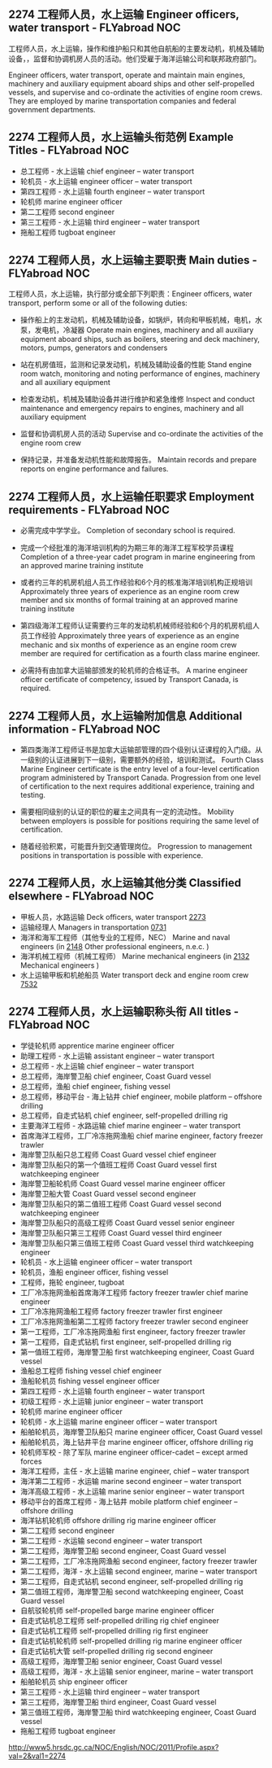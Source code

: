 ## 2274 工程师人员，水上运输 Engineer officers, water transport - FLYabroad NOC

工程师人员，水上运输，操作和维护船只和其他自航船的主要发动机，机械及辅助设备，，监督和协调机房人员的活动。他们受雇于海洋运输公司和联邦政府部门。

Engineer officers, water transport, operate and maintain main engines, machinery and auxiliary equipment aboard ships and other self-propelled vessels, and supervise and co-ordinate the activities of engine room crews. They are employed by marine transportation companies and federal government departments.

## 2274 工程师人员，水上运输头衔范例 Example Titles - FLYabroad NOC

* 总工程师 - 水上运输 chief engineer – water transport
* 轮机员 - 水上运输 engineer officer – water transport
* 第四工程师 - 水上运输 fourth engineer – water transport
* 轮机师 marine engineer officer
* 第二工程师 second engineer
* 第三工程师 - 水上运输 third engineer – water transport
* 拖船工程师 tugboat engineer

## 2274 工程师人员，水上运输主要职责 Main duties - FLYabroad NOC

工程师人员，水上运输，执行部分或全部下列职责：Engineer officers, water transport, perform some or all of the following duties:

* 操作船上的主发动机，机械及辅助设备，如锅炉，转向和甲板机械，电机，水泵，发电机，冷凝器
Operate main engines, machinery and all auxiliary equipment aboard ships, such as boilers, steering and deck machinery, motors, pumps, generators and condensers

* 站在机房值班，监测和记录发动机，机械及辅助设备的性能
Stand engine room watch, monitoring and noting performance of engines, machinery and all auxiliary equipment

* 检查发动机，机械及辅助设备并进行维护和紧急维修
Inspect and conduct maintenance and emergency repairs to engines, machinery and all auxiliary equipment

* 监督和协调机房人员的活动
Supervise and co-ordinate the activities of the engine room crew

* 保持记录，并准备发动机性能和故障报告。
Maintain records and prepare reports on engine performance and failures.

## 2274 工程师人员，水上运输任职要求 Employment requirements - FLYabroad NOC

* 必需完成中学学业。
Completion of secondary school is required.

* 完成一个经批准的海洋培训机构的为期三年的海洋工程军校学员课程
Completion of a three-year cadet program in marine engineering from an approved marine training institute 

* 或者约三年的机房机组人员工作经验和6个月的核准海洋培训机构正规培训
Approximately three years of experience as an engine room crew member and six months of formal training at an approved marine training institute 

* 第四级海洋工程师认证需要约三年的发动机机械师经验和6个月的机房机组人员工作经验
Approximately three years of experience as an engine mechanic and six months of experience as an engine room crew member are required for certification as a fourth class marine engineer.

* 必需持有由加拿大运输部颁发的轮机师的合格证书。
A marine engineer officer certificate of competency, issued by Transport Canada, is required.

## 2274 工程师人员，水上运输附加信息 Additional information - FLYabroad NOC

* 第四类海洋工程师证书是加拿大运输部管理的四个级别认证课程的入门级。从一级别的认证进展到下一级别，需要额外的经验，培训和测试。
Fourth Class Marine Engineer certificate is the entry level of a four-level certification program administered by Transport Canada. Progression from one level of certification to the next requires additional experience, training and testing.

* 需要相同级别的认证的职位的雇主之间具有一定的流动性。
Mobility between employers is possible for positions requiring the same level of certification.

* 随着经验积累，可能晋升到交通管理岗位。
Progression to management positions in transportation is possible with experience.

## 2274 工程师人员，水上运输其他分类 Classified elsewhere - FLYabroad NOC

* 甲板人员，水路运输 Deck officers, water transport [2273](2273)
* 运输经理人 Managers in transportation [0731](0731)
* 海洋和海军工程师（其他专业的工程师，NEC） Marine and naval engineers (in [2148](2148) Other professional engineers, n.e.c. )
* 海洋机械工程师（机械工程师） Marine mechanical engineers (in [2132](2132) Mechanical engineers )
* 水上运输甲板和机舱船员 Water transport deck and engine room crew [7532](7532)

## 2274 工程师人员，水上运输职称头衔 All titles - FLYabroad NOC

* 学徒轮机师 apprentice marine engineer officer
* 助理工程师 - 水上运输 assistant engineer – water transport
* 总工程师 - 水上运输 chief engineer – water transport
* 总工程师，海岸警卫船 chief engineer, Coast Guard vessel
* 总工程师，渔船 chief engineer, fishing vessel
* 总工程师，移动平台 - 海上钻井 chief engineer, mobile platform – offshore drilling
* 总工程师，自走式钻机 chief engineer, self-propelled drilling rig
* 主要海洋工程师 - 水路运输 chief marine engineer – water transport
* 首席海洋工程师，工厂冷冻拖网渔船 chief marine engineer, factory freezer trawler
* 海岸警卫队船只总工程师 Coast Guard vessel chief engineer
* 海岸警卫队船只的第一个值班工程师 Coast Guard vessel first watchkeeping engineer
* 海岸警卫船轮机师 Coast Guard vessel marine engineer officer
* 海岸警卫船大管 Coast Guard vessel second engineer
* 海岸警卫队船只的第二值班工程师 Coast Guard vessel second watchkeeping engineer
* 海岸警卫队船只的高级工程师 Coast Guard vessel senior engineer
* 海岸警卫队船只第三工程师 Coast Guard vessel third engineer
* 海岸警卫队船只第三值班工程师 Coast Guard vessel third watchkeeping engineer
* 轮机员 - 水上运输 engineer officer – water transport
* 轮机员，渔船 engineer officer, fishing vessel
* 工程师，拖轮 engineer, tugboat
* 工厂冷冻拖网渔船首席海洋工程师 factory freezer trawler chief marine engineer
* 工厂冷冻拖网渔船工程师 factory freezer trawler first engineer
* 工厂冷冻拖网渔船第二工程师 factory freezer trawler second engineer
* 第一工程师，工厂冷冻拖网渔船 first engineer, factory freezer trawler
* 第一工程师，自走式钻机 first engineer, self-propelled drilling rig
* 第一值班工程师，海岸警卫船 first watchkeeping engineer, Coast Guard vessel
* 渔船总工程师 fishing vessel chief engineer
* 渔船轮机员 fishing vessel engineer officer
* 第四工程师 - 水上运输 fourth engineer – water transport
* 初级工程师 - 水上运输 junior engineer – water transport
* 轮机师 marine engineer officer
* 轮机师 - 水上运输 marine engineer officer – water transport
* 船舶轮机员，海岸警卫队船只 marine engineer officer, Coast Guard vessel
* 船舶轮机员，海上钻井平台 marine engineer officer, offshore drilling rig
* 轮机师军校 - 除了军队 marine engineer officer-cadet – except armed forces
* 海洋工程师，主任 - 水上运输 marine engineer, chief – water transport
* 海洋第二工程师 - 水运输 marine second engineer – water transport
* 海洋高级工程师 - 水上运输 marine senior engineer – water transport
* 移动平台的首席工程师 - 海上钻井 mobile platform chief engineer – offshore drilling
* 海洋钻机轮机师 offshore drilling rig marine engineer officer
* 第二工程师 second engineer
* 第二工程师 - 水运输 second engineer – water transport
* 第二工程师，海岸警卫船 second engineer, Coast Guard vessel
* 第二工程师，工厂冷冻拖网渔船 second engineer, factory freezer trawler
* 第二工程师，海洋 - 水上运输 second engineer, marine – water transport
* 第二工程师，自走式钻机 second engineer, self-propelled drilling rig
* 第二值班工程师，海岸警卫船 second watchkeeping engineer, Coast Guard vessel
* 自航驳轮机师 self-propelled barge marine engineer officer
* 自走式钻机总工程师 self-propelled drilling rig chief engineer
* 自走式钻机工程师 self-propelled drilling rig first engineer
* 自走式钻机轮机师 self-propelled drilling rig marine engineer officer
* 自走式钻机大管 self-propelled drilling rig second engineer
* 高级工程师，海岸警卫船 senior engineer, Coast Guard vessel
* 高级工程师，海洋 - 水上运输 senior engineer, marine – water transport
* 船舶轮机员 ship engineer officer
* 第三工程师 - 水上运输 third engineer – water transport
* 第三工程师，海岸警卫船 third engineer, Coast Guard vessel
* 第三值班工程师，海岸警卫船 third watchkeeping engineer, Coast Guard vessel
* 拖船工程师 tugboat engineer

http://www5.hrsdc.gc.ca/NOC/English/NOC/2011/Profile.aspx?val=2&val1=2274